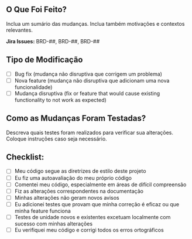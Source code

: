 ## O Que Foi Feito?

Inclua um sumário das mudanças. Inclua também motivações e contextos relevantes.

**Jira Issues:** BRD-##, BRD-##, BRD-##

## Tipo de Modificação

- [ ] Bug fix (mudança não disruptiva que corrigem um problema)
- [ ] Nova feature (mudança não disruptiva que adicionam uma nova funcionalidade)
- [ ] Mudança disruptiva (fix or feature that would cause existing functionality to not work as expected)

## Como as Mudanças Foram Testadas?

Descreva quais testes foram realizados para verificar sua alterações. Coloque instruções caso seja necessário.

## Checklist:

- [ ] Meu código segue as diretrizes de estilo deste projeto
- [ ] Eu fiz uma autoavaliação do meu próprio código
- [ ] Comentei meu código, especialmente em áreas de difícil compreensão
- [ ] Fiz as alterações correspondentes na documentação
- [ ] Minhas alterações não geram novos avisos
- [ ] Eu adicionei testes que provam que minha correção é eficaz ou que minha feature funciona
- [ ] Testes de unidade novos e existentes excetuam localmente com sucesso com minhas alterações
- [ ] Eu verifiquei meu código e corrigi todos os erros ortográficos
